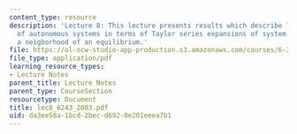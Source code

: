 ```yaml
---
content_type: resource
description: 'Lecture 8: This lecture presents results which describe local behavior
  of autonomous systems in terms of Taylor series expansions of system equations in
  a neigborhood of an equilibrium.'
file: https://ol-ocw-studio-app-production.s3.amazonaws.com/courses/6-243j-dynamics-of-nonlinear-systems-fall-2003/da3ee58a1bcd2becd6920e201eeea7b1_lec8_6243_2003.pdf
file_type: application/pdf
learning_resource_types:
- Lecture Notes
parent_title: Lecture Notes
parent_type: CourseSection
resourcetype: Document
title: lec8_6243_2003.pdf
uid: da3ee58a-1bcd-2bec-d692-0e201eeea7b1
---
```

